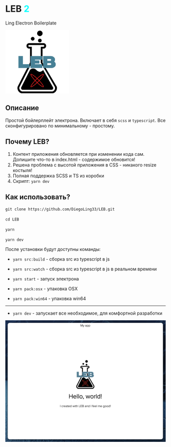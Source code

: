 # LEB <span style='color: cyan'>2</span>
Ling Electron Boilerplate

<img src="https://github.com/DiegoLing33/LEB/blob/master/src/assets/leb.png?raw=true" width="200" height="200" />

## Описание
Простой бойлерплейт электрона. Включает в себя `scss` и `typescript`. Все сконфигурировано по минимальному - простому.

## Почему LEB?
1. Контент приложения обновляется при изменении кода сам. Допишите что-то в index.html - содержимое обновится!
2. Решена проблема с высотой приложения в CSS - никакого resize костыля!
3. Полная поддержка SCSS и TS из коробки
4. Скрипт: `yarn dev`

## Как использовать?
```shell
git clone https://github.com/DiegoLing33/LEB.git

cd LEB

yarn

yarn dev
```

После установки будут доступны команды:
- `yarn src:build` - сборка src из typescript в js
- `yarn src:watch` - сборка src из typescript в js в реальном времени


- `yarn start` - запуск электрона
  

- `yarn pack:osx` - упаковка OSX
- `yarn pack:win64` - упаковка win64

- - -
- `yarn dev` - запускает все необходимое, для комфортной разработки

<img src="https://github.com/DiegoLing33/LEB/blob/master/snap0.png?raw=true" />
